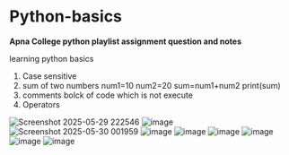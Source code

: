 # Python-basics
**Apna College python playlist assignment question and notes**

learning python basics

1) Case sensitive
2) sum of two numbers
   num1=10
   num2=20
   sum=num1+num2
   print(sum)
3) comments bolck of code which is not execute
4) Operators
  


![Screenshot 2025-05-29 222546](https://github.com/user-attachments/assets/30682368-288c-41a6-9d44-c6a459ce8c59)
![image](https://github.com/user-attachments/assets/0f0ae226-446c-4704-b251-c01ba1af78d1)
![Screenshot 2025-05-30 001959](https://github.com/user-attachments/assets/f7e41f0e-d961-410e-8631-e4e054179488)
![image](https://github.com/user-attachments/assets/ace99790-f29d-4e4f-bb43-4b26cf4433b8)
![image](https://github.com/user-attachments/assets/ad7d1353-0da5-4c43-a29f-cce317edb6a7)
![image](https://github.com/user-attachments/assets/5a7dd93b-834a-4724-a51e-38a8c9b28fcd)
![image](https://github.com/user-attachments/assets/a00625ac-a1f3-4b42-970c-fca4027bd6f8)
![image](https://github.com/user-attachments/assets/a97f65cd-78c9-4f69-add6-5a5fb5552d79)
![image](https://github.com/user-attachments/assets/d0b7f2cb-231d-431d-a837-d0f1662c0ffa)






